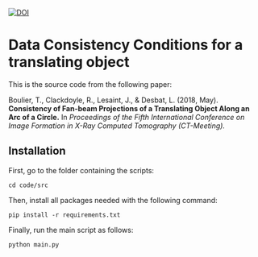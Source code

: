 
[![DOI](https://zenodo.org/badge/356943838.svg)](https://zenodo.org/badge/latestdoi/356943838)

# Data Consistency Conditions for a translating object

This is the source code from the following paper:

Boulier, T., Clackdoyle, R., Lesaint, J., & Desbat, L. (2018, May).
**Consistency of Fan-beam Projections of a Translating Object Along an Arc of a Circle.**
In *Proceedings of the Fifth International Conference on Image Formation in X-Ray Computed Tomography (CT-Meeting).*

## Installation

First, go to the folder containing the scripts:
```
cd code/src
```

Then, install all packages needed with the following command:

```
pip install -r requirements.txt
```

Finally, run the main script as follows:

```
python main.py
```
